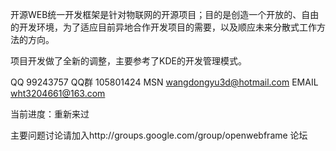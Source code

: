 开源WEB统一开发框架是针对物联网的开源项目；目的是创造一个开放的、自由的开发环境，为了适应目前异地合作开发项目的需要，以及顺应未来分散式工作方法的方向。

项目开发做了全新的调整，主要参考了KDE的开发管理模式。


QQ 99243757  QQ群 105801424
MSN wangdongyu3d@hotmail.com
EMAIL wht3204661@163.com

当前进度：重新来过

主要问题讨论请加入http://groups.google.com/group/openwebframe 论坛